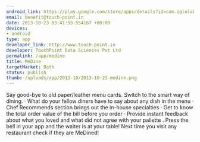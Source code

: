 ```yaml
--- 
android_link: https://play.google.com/store/apps/details?id=com.iglulabs.medine
email: benefit@touch-point.in
date: 2013-10-23 03:41:53.554167 +00:00
devices: 
- android
type: app
developer_link: http://www.touch-point.in
developer: TouchPoint Data Sciences Pvt Ltd
permalink: /app/medine
title: MeDine
targetMarket: Both
status: publish
thumb: /uploads/app/2013-10/2013-10-23-medine.png
---
```


Say good-bye to old paper/leather menu cards. Switch to the smart way of dining.
· What do your fellow diners have to say about any dish in the menu
· Chef Recommends section brings out the in-house specialties
· Get to know the total order value of the bill before you order
· Provide instant feedback about what you loved and what did not agree with your pallette
. Press the bell in your app and the waiter is at your table!
Next time you visit any restaurant check if they are MeDined!
